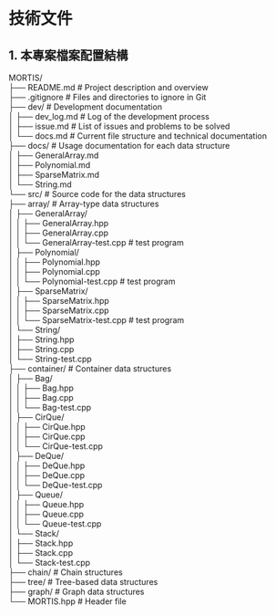 # 技術文件

## 1. 本專案檔案配置結構

MORTIS/</br>
├── README.md             # Project description and overview</br>
├── .gitignore            # Files and directories to ignore in Git</br>
├── dev/                  # Development documentation</br>
│   ├── dev_log.md        # Log of the development process</br>
│   ├── issue.md          # List of issues and problems to be solved</br>
│   └── docs.md           # Current file structure and technical documentation</br>
├── docs/                 # Usage documentation for each data structure</br>
│   ├── GeneralArray.md</br>
│   ├── Polynomial.md</br>
│   ├── SparseMatrix.md</br>
│   └── String.md</br>
└── src/                  # Source code for the data structures</br>
    ├── array/            # Array-type data structures</br>
    │   ├── GeneralArray/</br>
    │   │   ├── GeneralArray.hpp</br>
    │   │   ├── GeneralArray.cpp</br>
    │   │   └── GeneralArray-test.cpp # test program </br>
    │   ├── Polynomial/</br>
    │   │   ├── Polynomial.hpp</br>
    │   │   ├── Polynomial.cpp</br>
    │   │   └── Polynomial-test.cpp # test program </br>
    │   ├── SparseMatrix/</br>
    │   │   ├── SparseMatrix.hpp</br>
    │   │   ├── SparseMatrix.cpp</br>
    │   │   └── SparseMatrix-test.cpp # test program </br>
    │   └── String/</br>
    │       ├── String.hpp</br>
    │       ├── String.cpp</br>
    │       └── String-test.cpp</br>
    ├── container/        # Container data structures</br>
    │   ├── Bag/</br>
    │   │   ├── Bag.hpp</br>
    │   │   ├── Bag.cpp</br>
    │   │   └── Bag-test.cpp</br>
    │   ├── CirQue/</br>
    │   │   ├── CirQue.hpp</br>
    │   │   ├── CirQue.cpp</br>
    │   │   └── CirQue-test.cpp</br>
    │   ├── DeQue/</br>
    │   │   ├── DeQue.hpp</br>
    │   │   ├── DeQue.cpp</br>
    │   │   └── DeQue-test.cpp</br>
    │   ├── Queue/</br>
    │   │   ├── Queue.hpp</br>
    │   │   ├── Queue.cpp</br>
    │   │   └── Queue-test.cpp</br>
    │   └── Stack/</br>
    │       ├── Stack.hpp</br>
    │       ├── Stack.cpp</br>
    │       └── Stack-test.cpp</br>
    ├── chain/            # Chain structures</br>
    ├── tree/             # Tree-based data structures</br>
    ├── graph/            # Graph data structures</br>
    └── MORTIS.hpp        # Header file</br>